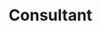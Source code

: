 ---
layout: post
company: Zynga
location: San Francisco, CA
duties: Provide support to various Game Studios, build & deployment automation. Evaluate and implement code-review tool, provide documentation and training to all Game Studios. Jenkins, subversion, CodeCollab.
title: Consultant
dates: Jun 2010 - Sep 2010
---